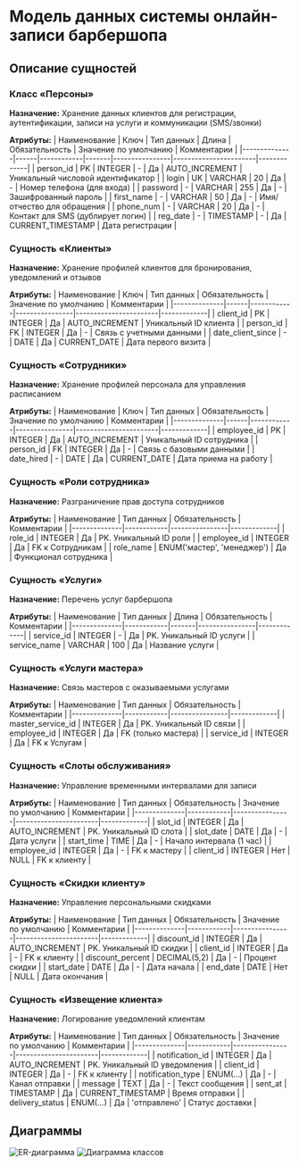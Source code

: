 # Модель данных системы онлайн-записи барбершопа

## Описание сущностей

### Класс «Персоны»
**Назначение:** Хранение данных клиентов для регистрации, аутентификации, записи на услуги и коммуникации (SMS/звонки)

**Атрибуты:**
| Наименование | Ключ | Тип данных | Длина | Обязательность | Значение по умолчанию | Комментарии |
|--------------|------|------------|-------|----------------|-----------------------|-------------|
| person_id | PK | INTEGER | - | Да | AUTO_INCREMENT | Уникальный числовой идентификатор |
| login | UK | VARCHAR | 20 | Да | - | Номер телефона (для входа) |
| password | - | VARCHAR | 255 | Да | - | Зашифрованный пароль |
| first_name | - | VARCHAR | 50 | Да | - | Имя/отчество для обращения |
| phone_num | - | VARCHAR | 20 | Да | - | Контакт для SMS (дублирует логин) |
| reg_date | - | TIMESTAMP | - | Да | CURRENT_TIMESTAMP | Дата регистрации |

### Сущность «Клиенты»
**Назначение:** Хранение профилей клиентов для бронирования, уведомлений и отзывов

**Атрибуты:**
| Наименование | Ключ | Тип данных | Обязательность | Значение по умолчанию | Комментарии |
|--------------|------|------------|----------------|-----------------------|-------------|
| client_id | PK | INTEGER | Да | AUTO_INCREMENT | Уникальный ID клиента |
| person_id | FK | INTEGER | Да | - | Связь с учетными данными |
| date_client_since | - | DATE | Да | CURRENT_DATE | Дата первого визита |

### Сущность «Сотрудники»
**Назначение:** Хранение профилей персонала для управления расписанием

**Атрибуты:**
| Наименование | Ключ | Тип данных | Обязательность | Значение по умолчанию | Комментарии |
|--------------|------|------------|----------------|-----------------------|-------------|
| employee_id | PK | INTEGER | Да | AUTO_INCREMENT | Уникальный ID сотрудника |
| person_id | FK | INTEGER | Да | - | Связь с базовыми данными |
| date_hired | - | DATE | Да | CURRENT_DATE | Дата приема на работу |

### Сущность «Роли сотрудника»
**Назначение:** Разграничение прав доступа сотрудников

**Атрибуты:**
| Наименование | Тип данных | Обязательность | Комментарии |
|--------------|------------|----------------|-------------|
| role_id | INTEGER | Да | PK. Уникальный ID роли |
| employee_id | INTEGER | Да | FK к Сотрудникам |
| role_name | ENUM('мастер', 'менеджер') | Да | Функционал сотрудника |

### Сущность «Услуги»
**Назначение:** Перечень услуг барбершопа

**Атрибуты:**
| Наименование | Тип данных | Длина | Обязательность | Комментарии |
|--------------|------------|-------|----------------|-------------|
| service_id | INTEGER | - | Да | PK. Уникальный ID услуги |
| service_name | VARCHAR | 100 | Да | Название услуги |

### Сущность «Услуги мастера»
**Назначение:** Связь мастеров с оказываемыми услугами

**Атрибуты:**
| Наименование | Тип данных | Обязательность | Комментарии |
|--------------|------------|----------------|-------------|
| master_service_id | INTEGER | Да | PK. Уникальный ID связи |
| employee_id | INTEGER | Да | FK (только мастера) |
| service_id | INTEGER | Да | FK к Услугам |

### Сущность «Слоты обслуживания»
**Назначение:** Управление временными интервалами для записи

**Атрибуты:**
| Наименование | Тип данных | Обязательность | Значение по умолчанию | Комментарии |
|--------------|------------|----------------|-----------------------|-------------|
| slot_id | INTEGER | Да | AUTO_INCREMENT | PK. Уникальный ID слота |
| slot_date | DATE | Да | - | Дата услуги |
| start_time | TIME | Да | - | Начало интервала (1 час) |
| employee_id | INTEGER | Да | - | FK к мастеру |
| client_id | INTEGER | Нет | NULL | FK к клиенту |

### Сущность «Скидки клиенту»
**Назначение:** Управление персональными скидками

**Атрибуты:**
| Наименование | Тип данных | Обязательность | Значение по умолчанию | Комментарии |
|--------------|------------|----------------|-----------------------|-------------|
| discount_id | INTEGER | Да | AUTO_INCREMENT | PK. Уникальный ID скидки |
| client_id | INTEGER | Да | - | FK к клиенту |
| discount_percent | DECIMAL(5,2) | Да | - | Процент скидки |
| start_date | DATE | Да | - | Дата начала |
| end_date | DATE | Нет | NULL | Дата окончания |

### Сущность «Извещение клиента»
**Назначение:** Логирование уведомлений клиентам

**Атрибуты:**
| Наименование | Тип данных | Обязательность | Значение по умолчанию | Комментарии |
|--------------|------------|----------------|-----------------------|-------------|
| notification_id | INTEGER | Да | AUTO_INCREMENT | PK. Уникальный ID уведомления |
| client_id | INTEGER | Да | - | FK к клиенту |
| notification_type | ENUM(...) | Да | - | Канал отправки |
| message | TEXT | Да | - | Текст сообщения |
| sent_at | TIMESTAMP | Да | CURRENT_TIMESTAMP | Время отправки |
| delivery_status | ENUM(...) | Да | 'отправлено' | Статус доставки |

## Диаграммы

![ER-диаграмма](diagram1.png)
![Диаграмма классов](diagram2.png)